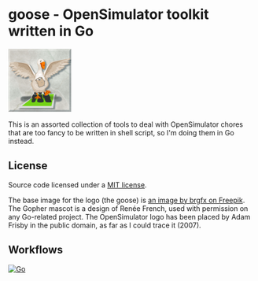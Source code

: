 # goose - OpenSimulator toolkit written in Go

![goose logo](assets/logo-128x128.png)

This is an assorted collection of tools to deal with OpenSimulator chores that are too fancy to be written in shell script, so I'm doing them in Go instead.

## License

Source code licensed under a [MIT license](https://gwyneth-llewelyn.mit-license.org/).

The base image for the logo (the goose) is [an image by brgfx on Freepik](https://www.freepik.com/free-vector/goose-animal-farm-animal-cartoon-sticker_21303377.htm#query=goose&position=1&from_view=keyword&track=sph). The Gopher mascot is a design of Renée French, used with permission on any Go-related project. The OpenSimulator logo has been placed by Adam Frisby in the public domain, as far as I could trace it (2007).

## Workflows

[![Go](https://github.com/GwynethLlewelyn/goose/actions/workflows/go.yml/badge.svg)](https://github.com/GwynethLlewelyn/goose/actions/workflows/go.yml)